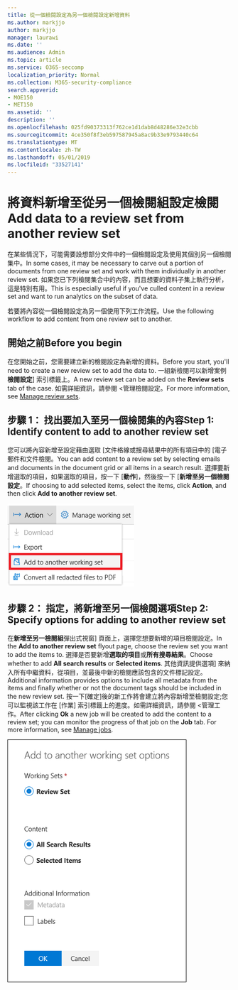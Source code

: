 ```yaml
---
title: 從一個檢閱設定為另一個檢閱設定新增資料
ms.author: markjjo
author: markjjo
manager: laurawi
ms.date: ''
ms.audience: Admin
ms.topic: article
ms.service: O365-seccomp
localization_priority: Normal
ms.collection: M365-security-compliance
search.appverid:
- MOE150
- MET150
ms.assetid: ''
description: ''
ms.openlocfilehash: 025fd90373313f762ce1d1dab8d48286e32e3cbb
ms.sourcegitcommit: 4ce350f8f3eb597587945a8ac9b33e9793440c64
ms.translationtype: MT
ms.contentlocale: zh-TW
ms.lasthandoff: 05/01/2019
ms.locfileid: "33527141"
---
```

# <a name="add-data-to-a-review-set-from-another-review-set"></a><span data-ttu-id="64e9b-102">將資料新增至從另一個檢閱組設定檢閱</span><span class="sxs-lookup"><span data-stu-id="64e9b-102">Add data to a review set from another review set</span></span>

<span data-ttu-id="64e9b-103">在某些情況下，可能需要設想部分文件中的一個檢閱設定及使用其個別另一個檢閱集中。</span><span class="sxs-lookup"><span data-stu-id="64e9b-103">In some cases, it may be necessary to carve out a portion of documents from one review set and work with them individually in another review set.</span></span>  <span data-ttu-id="64e9b-104">如果您已下列檢閱集合中的內容，而且想要的資料子集上執行分析，這是特別有用。</span><span class="sxs-lookup"><span data-stu-id="64e9b-104">This is especially useful if you've culled content in a review set and want to run analytics on the subset of data.</span></span>

<span data-ttu-id="64e9b-105">若要將內容從一個檢閱設定為另一個使用下列工作流程。</span><span class="sxs-lookup"><span data-stu-id="64e9b-105">Use the following workflow to add content from one review set to another.</span></span>

## <a name="before-you-begin"></a><span data-ttu-id="64e9b-106">開始之前</span><span class="sxs-lookup"><span data-stu-id="64e9b-106">Before you begin</span></span>

<span data-ttu-id="64e9b-107">在您開始之前，您需要建立新的檢閱設定為新增的資料。</span><span class="sxs-lookup"><span data-stu-id="64e9b-107">Before you start, you'll need to create a new review set to add the data to.</span></span>  <span data-ttu-id="64e9b-108">一組新檢閱可以新增案例**檢閱設定**] 索引標籤上。</span><span class="sxs-lookup"><span data-stu-id="64e9b-108">A new review set can be added on the **Review sets** tab of the case.</span></span> <span data-ttu-id="64e9b-109">如需詳細資訊，請參閱 <<c0>管理檢閱設定。</span><span class="sxs-lookup"><span data-stu-id="64e9b-109">For more information, see [Manage review sets](managing-review-sets.md).</span></span>

## <a name="step-1-identify-content-to-add-to-another-review-set"></a><span data-ttu-id="64e9b-110">步驟 1： 找出要加入至另一個檢閱集的內容</span><span class="sxs-lookup"><span data-stu-id="64e9b-110">Step 1: Identify content to add to another review set</span></span>

<span data-ttu-id="64e9b-111">您可以將內容新增至設定藉由選取 [文件格線或搜尋結果中的所有項目中的 [電子郵件和文件檢閱。</span><span class="sxs-lookup"><span data-stu-id="64e9b-111">You can add content to a review set by selecting emails and documents in the document grid or all items in a search result.</span></span>  <span data-ttu-id="64e9b-112">選擇要新增選取的項目，如果選取的項目，按一下 [**動作**]，然後按一下 [**新增至另一個檢閱設定**。</span><span class="sxs-lookup"><span data-stu-id="64e9b-112">If choosing to add selected items, select the items, click **Action**, and then click **Add to another review set**.</span></span>

![加入至另一個檢閱集](../media/64f2a4d4-eba3-4ab3-a3ba-d519feea3142.png)

## <a name="step-2-specify-options-for-adding-to-another-review-set"></a><span data-ttu-id="64e9b-114">步驟 2： 指定，將新增至另一個檢閱選項</span><span class="sxs-lookup"><span data-stu-id="64e9b-114">Step 2: Specify options for adding to another review set</span></span>

<span data-ttu-id="64e9b-115">在**新增至另一檢閱組**彈出式視窗] 頁面上，選擇您想要新增的項目檢閱設定。</span><span class="sxs-lookup"><span data-stu-id="64e9b-115">In the **Add to another review set** flyout page, choose the review set you want to add the items to.</span></span> <span data-ttu-id="64e9b-116">選擇是否要新增**選取的項目**或**所有搜尋結果**。</span><span class="sxs-lookup"><span data-stu-id="64e9b-116">Choose whether to add **All search results** or **Selected items**.</span></span>  <span data-ttu-id="64e9b-117">其他資訊提供選項] 來納入所有中繼資料，從項目，並最後中新的檢閱應該包含的文件標記設定。</span><span class="sxs-lookup"><span data-stu-id="64e9b-117">Additional information provides options to include all metadata from the items and finally whether or not the document tags should be included in the new review set.</span></span>  <span data-ttu-id="64e9b-118">按一下<b0>[確定]</b0>後的新工作將會建立將內容新增至檢閱設定;您可以監視該工作在 [<b1>作業</b1>] 索引標籤上的進度。如需詳細資訊，請參閱 <<c2>管理工作。</span><span class="sxs-lookup"><span data-stu-id="64e9b-118">After clicking **Ok** a new job will be created to add the content to a review set; you can monitor the progress of that job on the **Job** tab. For more information, see [Manage jobs](managing-jobs-ediscovery20.md).</span></span>

![加入至另一個檢閱集](../media/6440ee44-68fd-44d7-b43a-3a477345525c.png)
